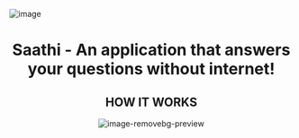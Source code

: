 
![image](https://github.com/HackForge-JUSL/Four_climb/assets/108334168/4d05bf31-8237-435a-8ed8-76c267bb613b)
<h1 align='center'>Saathi - An application that answers your questions without internet!</h1>

<div align='center'>
<h2> HOW IT WORKS </h2>
  
![image-removebg-preview](https://github.com/HackForge-JUSL/Four_climb/assets/108334168/2419ef67-8d7e-448a-9e3c-334dc4574996)
  
</div>
